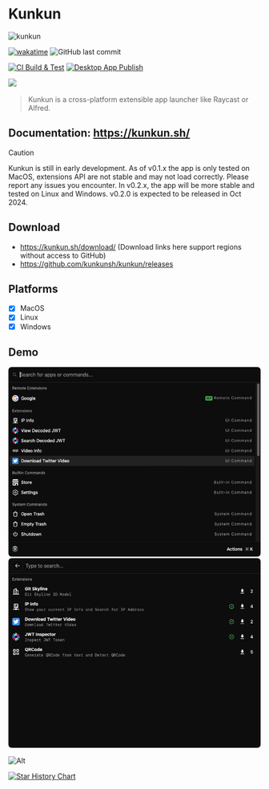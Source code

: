 # Kunkun

![kunkun](https://socialify.git.ci/kunkunsh/kunkun/image?description=1&forks=1&issues=1&logo=https%3A%2F%2Fstorage.huakun.tech%2F2024%2F9%2F12%2F4MjHiKK.png&name=1&owner=1&pattern=Circuit%20Board&pulls=1&stargazers=1&theme=Auto)

[![wakatime](https://wakatime.com/badge/user/94be0fbf-cb9d-411d-8526-d0c4a4e82e1a/project/455bfd3f-4faf-4c2a-afe9-556d9ee1a0f7.svg)](https://wakatime.com/badge/user/94be0fbf-cb9d-411d-8526-d0c4a4e82e1a/project/455bfd3f-4faf-4c2a-afe9-556d9ee1a0f7)
![GitHub last commit](https://img.shields.io/github/last-commit/kunkunsh/kunkun)

[![CI Build & Test](https://github.com/HuakunTech/Kunkun/actions/workflows/ci.yml/badge.svg)](https://github.com/HuakunTech/Kunkun/actions/workflows/ci.yml)
[![Desktop App Publish](https://github.com/kunkunsh/kunkun/actions/workflows/desktop-publish-ci.yml/badge.svg)](https://github.com/kunkunsh/kunkun/actions/workflows/desktop-publish-ci.yml)

<a src="https://discord.gg/bvf6GwxKWX">
	<img src="https://cdn.prod.website-files.com/6257adef93867e50d84d30e2/636e0b5061df29d55a92d945_full_logo_blurple_RGB.svg" height="20" />
</a>

> Kunkun is a cross-platform extensible app launcher like Raycast or Alfred.

## Documentation: https://kunkun.sh/

> [!CAUTION]
> Kunkun is still in early development. As of v0.1.x the app is only tested on MacOS, extensions API are not stable and may not load correctly. Please report any issues you encounter.
> In v0.2.x, the app will be more stable and tested on Linux and Windows. v0.2.0 is expected to be released in Oct 2024.

## Download

- https://kunkun.sh/download/ (Download links here support regions without access to GitHub)
- https://github.com/kunkunsh/kunkun/releases

## Platforms

- [x] MacOS
- [x] Linux
- [x] Windows

## Demo

![](./README.assets/main.png)
![](./README.assets/store.png)

![Alt](https://repobeats.axiom.co/api/embed/283a4ee3d0e8777cfadc89752189164a1f9670c9.svg "Repobeats analytics image")

<a href="https://star-history.com/#kunkunsh/kunkun&Date">
 <picture>
   <source media="(prefers-color-scheme: dark)" srcset="https://api.star-history.com/svg?repos=kunkunsh/kunkun&type=Date&theme=dark" />
   <source media="(prefers-color-scheme: light)" srcset="https://api.star-history.com/svg?repos=kunkunsh/kunkun&type=Date" />
   <img alt="Star History Chart" src="https://api.star-history.com/svg?repos=kunkunsh/kunkun&type=Date" />
 </picture>
</a>
